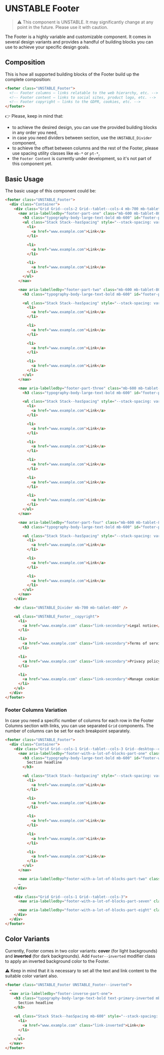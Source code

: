 # UNSTABLE Footer

> ⚠️ This component is UNSTABLE. It may significantly change at any point in the future.
> Please use it with caution.

The Footer is a highly variable and customizable component. It comes in several
design variants and provides a handful of building blocks you can use to achieve
your specific design goals.

## Composition

This is how all supported building blocks of the Footer build up the complete
composition:

```html
<footer class="UNSTABLE_Footer">
  <!-- Footer columns – links relatable to the web hierarchy, etc. -->
  <!-- Footer content – links to social sites, product logo, etc. -->
  <!-- Footer copyright – links to the GDPR, cookies, etc. -->
</footer>
```

👉 Please, keep in mind that:

- to achieve the desired design, you can use the provided building blocks in any order you need,
- in case you need dividers between section, use the `UNSTABLE_Divider` component,
- to achieve the offset between columns and the rest of the Footer, please use spacing utility classes like `mb-*` or `pt-*`,
- the `Footer Content` is currently under development, so it's not part of this component yet.

## Basic Usage

The basic usage of this component could be:

```html
<footer class="UNSTABLE_Footer">
  <div class="Container">
    <div class="Grid Grid--cols-2 Grid--tablet--cols-4 mb-700 mb-tablet-400">
      <nav aria-labelledby="footer-part-one" class="mb-600 mb-tablet-800">
        <h3 class="typography-body-large-text-bold mb-600" id="footer-part-one">Section headline</h3>
        <ul class="Stack Stack--hasSpacing" style="--stack-spacing: var(--spirit-space-500)">
          <li>
            <a href="www.example.com">Link</a>
          </li>

          <li>
            <a href="www.example.com">Link</a>
          </li>

          <li>
            <a href="www.example.com">Link</a>
          </li>
        </ul>
      </nav>

      <nav aria-labelledby="footer-part-two" class="mb-600 mb-tablet-800">
        <h3 class="typography-body-large-text-bold mb-600" id="footer-part-two">Section headline</h3>

        <ul class="Stack Stack--hasSpacing" style="--stack-spacing: var(--spirit-space-500)">
          <li>
            <a href="www.example.com">Link</a>
          </li>

          <li>
            <a href="www.example.com">Link</a>
          </li>

          <li>
            <a href="www.example.com">Link</a>
          </li>

          <li>
            <a href="www.example.com">Link</a>
          </li>
        </ul>
      </nav>

      <nav aria-labelledby="footer-part-three" class="mb-600 mb-tablet-800">
        <h3 class="typography-body-large-text-bold mb-600" id="footer-part-three">Section headline</h3>

        <ul class="Stack Stack--hasSpacing" style="--stack-spacing: var(--spirit-space-500)">
          <li>
            <a href="www.example.com">Link</a>
          </li>

          <li>
            <a href="www.example.com">Link</a>
          </li>

          <li>
            <a href="www.example.com">Link</a>
          </li>

          <li>
            <a href="www.example.com">Link</a>
          </li>

          <li>
            <a href="www.example.com">Link</a>
          </li>

          <li>
            <a href="www.example.com">Link</a>
          </li>
        </ul>
      </nav>

      <nav aria-labelledby="footer-part-four" class="mb-600 mb-tablet-800">
        <h3 class="typography-body-large-text-bold mb-600" id="footer-part-four">Section headline</h3>

        <ul class="Stack Stack--hasSpacing" style="--stack-spacing: var(--spirit-space-500)">
          <li>
            <a href="www.example.com">Link</a>
          </li>

          <li>
            <a href="www.example.com">Link</a>
          </li>

          <li>
            <a href="www.example.com">Link</a>
          </li>
        </ul>
      </nav>
    </div>

    <hr class="UNSTABLE_Divider mb-700 mb-tablet-400" />

    <ul class="UNSTABLE_Footer__copyright">
      <li>
        <a href="www.example.com" class="link-secondary">Legal notice</a>
      </li>

      <li>
        <a href="www.example.com" class="link-secondary">Terms of service</a>
      </li>

      <li>
        <a href="www.example.com" class="link-secondary">Privacy policy</a>
      </li>

      <li>
        <a href="www.example.com" class="link-secondary">Manage cookies</a>
      </li>
    </ul>
  </div>
</footer>
```

### Footer Columns Variation

In case you need a specific number of columns for each row in the Footer Columns section with links,
you can use separated `Grid` components. The number of columns can be set for each breakpoint separately.

```html
<footer class="UNSTABLE_Footer">
  <div class="Container">
    <div class="Grid Grid--cols-1 Grid--tablet--cols-3 Grid--desktop--cols-6 mb-tablet-600 mb-desktop-400">
      <nav aria-labelledby="footer-with-a-lot-of-blocks-part-one" class="mb-600 mb-tablet-400 mb-desktop-800">
        <h3 class="typography-body-large-text-bold mb-600" id="footer-with-a-lot-of-blocks-part-one">
          Section headline
        </h3>

        <ul class="Stack Stack--hasSpacing" style="--stack-spacing: var(--spirit-space-500)">
          <li>
            <a href="www.example.com">Link</a>
          </li>

          <li>
            <a href="www.example.com">Link</a>
          </li>

          <li>
            <a href="www.example.com">Link</a>
          </li>

          <li>
            <a href="www.example.com">Link</a>
          </li>

          <li>
            <a href="www.example.com">Link</a>
          </li>
        </ul>
      </nav>

      <nav aria-labelledby="footer-with-a-lot-of-blocks-part-two" class="mb-600 mb-tablet-400 mb-desktop-800">…</nav>
      …
    </div>

    <div class="Grid Grid--cols-1 Grid--tablet--cols-3">
      <nav aria-labelledby="footer-with-a-lot-of-blocks-part-seven" class="mb-600 mb-tablet-800">…</nav>

      <nav aria-labelledby="footer-with-a-lot-of-blocks-part-eight" class="mb-600 mb-tablet-800">…</nav>
    </div>
  </div>
</footer>
```

## Color Variants

Currently, Footer comes in two color variants: **cover** (for light
backgrounds) and **inverted** (for dark backgrounds). Add `Footer--inverted`
modifier class to apply an inverted background color to the Footer.

⚠️ Keep in mind that it is necessary to set all the text and link content to the suitable color variant also.

```html
<footer class="UNSTABLE_Footer UNSTABLE_Footer--inverted">
  …
  <nav aria-labelledby="footer-inverse-part-one">
    <h3 class="typography-body-large-text-bold text-primary-inverted mb-600" id="footer-inverse-part-one">
      Section headline
    </h3>

    <ul class="Stack Stack--hasSpacing mb-600" style="--stack-spacing: var(--spirit-space-500)">
      <li>
        <a href="www.example.com" class="link-inverted">Link</a>
      </li>
      …
    </ul>
  </nav>
</footer>
```
